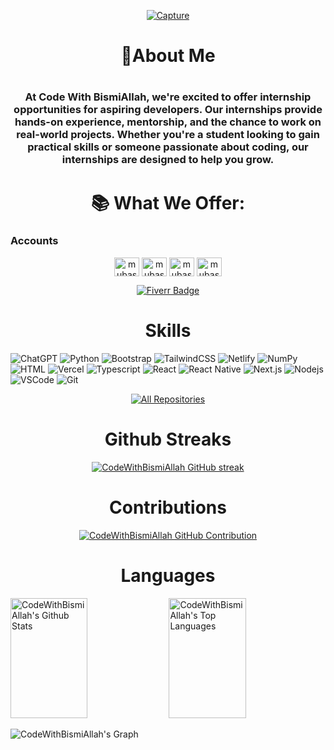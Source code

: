 <p align="center">
    <a href="https://codewithbismillah.vercel.app" target="_blank">
        <img src="https://github.com/user-attachments/assets/7be3e043-13ac-4e97-ad80-412f406c337d" alt="Capture">
    </a>
</p>




<h1 align="center">🚀About Me <h1>
  <h3 align="center">At Code With BismiAllah, we're excited to offer internship opportunities for aspiring developers. Our internships provide hands-on experience, mentorship, and the chance to work on real-world projects. Whether you're a student looking to gain practical skills or someone passionate about coding, our internships are designed to help you grow.</h3>

<h1 align="center">📚 What We Offer:</h1>
<h3 align="center>
Real-world project experience
Mentorship from experienced developers
Opportunities to collaborate and learn
Flexible work hours to accommodate your schedule
A supportive and inclusive environment</h3>
<br-->
  

<!--SOCIAL ACCOUNTS-->

<h2 align="center">Accounts</h2>
<p align="center">
<a href="https://www.youtube.com/@CodeWithBismiAllah" target="blank"><img align="center" src="https://raw.githubusercontent.com/rahuldkjain/github-profile-readme-generator/master/src/images/icons/Social/youtube.svg" alt="mubashirali" height="30" width="40" /></a>
<a href="https://www.linkedin.com/company/code-with-bismiallah" target="blank"><img align="center" src="https://raw.githubusercontent.com/rahuldkjain/github-profile-readme-generator/master/src/images/icons/Social/linked-in-alt.svg" alt="mubashirali8" height="30" width="40" /></a>
<a href="https://www.facebook.com/codewithbismiAllah1" target="blank"><img align="center" src="https://raw.githubusercontent.com/rahuldkjain/github-profile-readme-generator/master/src/images/icons/Social/facebook.svg" alt="mubashiraliyaar" height="30" width="40" /></a>
<a href="https://www.instagram.com/code__with_bismillah5" target="blank"><img align="center" src="https://raw.githubusercontent.com/rahuldkjain/github-profile-readme-generator/master/src/images/icons/Social/instagram.svg" alt="mubashir_aliyaar37" height="30" width="40" /></a>
</p>
<p align="center">
    <a href="https://www.fiverr.com/mubashir183" target="_blank">
        <img src="https://img.shields.io/badge/Fiverr-mubashir183-brightgreen?style=for-the-badge&logo=fiverr&logoColor=white" alt="Fiverr Badge">
    </a>
</p>


<!--SKILLS-->
<h1 align="center">Skills</h1>

![ChatGPT](https://img.shields.io/badge/chatGPT-74aa9c?style=for-the-badge&logo=openai&logoColor=white)
![Python](https://img.shields.io/badge/python-3670A0?style=for-the-badge&logo=python&logoColor=ffdd54)
![Bootstrap](https://img.shields.io/badge/bootstrap-%238511FA.svg?style=for-the-badge&logo=bootstrap&logoColor=white)
![TailwindCSS](https://img.shields.io/badge/tailwindcss-%2338B2AC.svg?style=for-the-badge&logo=tailwind-css&logoColor=white)
![Netlify](https://img.shields.io/badge/netlify-%23000000.svg?style=for-the-badge&logo=netlify&logoColor=#00C7B7)
![NumPy](https://img.shields.io/badge/numpy-%23013243.svg?style=for-the-badge&logo=numpy&logoColor=white)
![HTML](https://img.shields.io/badge/HTML5-E34F26?style=for-the-badge&logo=html5&logoColor=white)
![Vercel](https://img.shields.io/badge/vercel-%23000000.svg?style=for-the-badge&logo=vercel&logoColor=white)
![Typescript](https://img.shields.io/badge/Typescript-007acc?style=for-the-badge&labelColor=black&logo=typescript&logoColor=007acc)
![React](https://img.shields.io/badge/-React-61DBFB?style=for-the-badge&labelColor=black&logo=react&logoColor=61DBFB)
![React Native](https://img.shields.io/badge/React_Native-20232A?style=for-the-badge&logo=react&logoColor=61DAFB)
![Next.js](https://img.shields.io/badge/next.js-000000?style=for-the-badge&logo=nextdotjs&logoColor=white)
![Nodejs](https://img.shields.io/badge/Nodejs-3C873A?style=for-the-badge&labelColor=black&logo=node.js&logoColor=3C873A)
![VSCode](https://img.shields.io/badge/Visual_Studio-0078d7?style=for-the-badge&logo=visual%20studio&logoColor=white)
![Git](https://img.shields.io/badge/Git-F05032?style=for-the-badge&logo=git&logoColor=white)

<!--Open Sourses--
<h1 align="center">Open Source</h1-->


<!--CONFIG FILE-
<h1 align="center">Config Files</h1>

[![Mubashir Readme](https://github-readme-stats.vercel.app/api/pin/?username=CodeWithBismiAllah&repo=CodeWithBismiAllah&border_color=7F3FBF&bg_color=0D1117&title_color=C9D1D9&text_color=8B949E&icon_color=7F3FBF)](https://github.com/mubashir1837) -->
<p align="center">
  <a href="https://github.com/CodeWithBismiAllah?tab=repositories" target="_blank"><img alt="All Repositories" title="All Repositories" src="https://img.shields.io/badge/-All%20Repos-2962FF?style=for-the-badge&logo=koding&logoColor=white"/></a>
</p>
<!--GithubStreaks-->
<h1 align="center">Github Streaks </h1>
<p align="center">
  <a href="https://github.com/CodeWithBismiAllah">
    <img src="https://github-readme-streak-stats.herokuapp.com/?user=CodeWithBismiAllah&theme=radical&border=7F3FBF&background=0D1117" alt="CodeWithBismiAllah GitHub streak"/>
  </a>
</p>

<!--CONTRIBUTIONS-->
<h1 align="center">Contributions</h1>
<div align="center">
  <a href="https://github.com/CodeWithBismiAllah">
    <img src="https://github-profile-summary-cards.vercel.app/api/cards/profile-details?username=CodeWithBismiAllah&theme=radical" alt="CodeWithBismiAllah GitHub Contribution"/>
  </a>
</div>
 
 
 <!--LANGUAGES-->
<h1 align="center">Languages</h1>
  <a> 
    <a href="https://github.com/CodeWithBismiAllah"><img alt="CodeWithBismiAllah's Github Stats" src="https://denvercoder1-github-readme-stats.vercel.app/api?username=CodeWithBismiAllah&show_icons=true&count_private=true&theme=react&border_color=7F3FBF&bg_color=0D1117&title_color=F85D7F&icon_color=F8D866" height="192px" width="49.5%"/></a>
  <a href="https://github.com/CodeWithBismiAllah"><img alt="CodeWithBismiAllah's Top Languages" src="https://denvercoder1-github-readme-stats.vercel.app/api/top-langs/?username=CodeWithBismiAllah&langs_count=8&layout=compact&theme=react&border_color=7F3FBF&bg_color=0D1117&title_color=F85D7F&icon_color=F8D866" height="192px" width="49.5%"/></a>
  <br/>
</a>

![CodeWithBismiAllah's Graph](https://github-readme-activity-graph.vercel.app/graph?username=CodeWithBismiAllah&custom_title=Code%20With%20BismiAllah's%20GitHub%20Activity%20Graph&bg_color=0D1117&color=7F3FBF&line=7F3FBF&point=7F3FBF&area_color=FFFFFF&title_color=FFFFFF&area=true)








